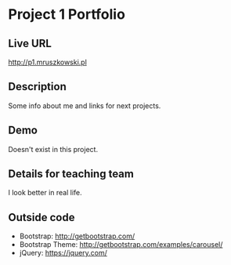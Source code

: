 # Project 1 Portfolio

## Live URL
<http://p1.mruszkowski.pl>

## Description
Some info about me and links for next projects.

## Demo
Doesn't exist in this project.

## Details for teaching team
I look better in real life.


## Outside code
* Bootstrap: http://getbootstrap.com/
* Bootstrap Theme: http://getbootstrap.com/examples/carousel/
* jQuery: https://jquery.com/